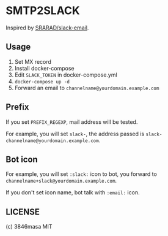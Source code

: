 SMTP2SLACK
==========

Inspired by [SRARAD/slack-email].

[SRARAD/slack-email]: https://github.com/SRARAD/slack-email

## Usage

1. Set MX record
1. Install docker-compose
1. Edit ``SLACK_TOKEN`` in docker-compose.yml
1. ``docker-compose up -d``
1. Forward an email to ``channelname@yourdomain.example.com``

## Prefix

If you set ``PREFIX_REGEXP``, mail address will be tested.

For example, you will set ``slack-``, the address passed is ``slack-channelname@yourdomain.example.com``.

## Bot icon

For example, you will set ``:slack:`` icon to bot, you forward to ``channelname+slack@yourdomain.example.com``.

If you don't set icon name, bot talk with ``:email:`` icon.

## LICENSE
(c) 3846masa MIT
